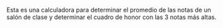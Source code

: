 Esta es una calculadora para determinar el promedio de las notas de un salón de clase y determinar el cuadro de honor con las 3 notas más altas.
